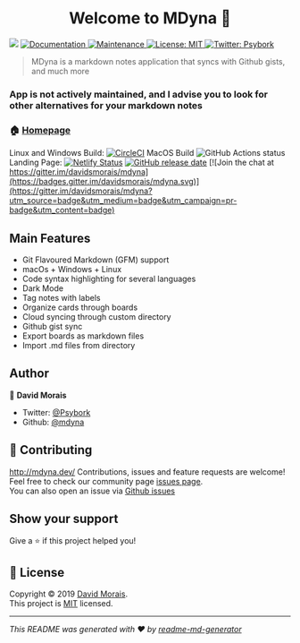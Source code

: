 <h1 align="center">Welcome to MDyna 👋</h1>
<p>
  <img src="https://img.shields.io/badge/version-0.7.15-blue.svg?cacheSeconds=2592000" />
  <a href="https://github.com/Mdyna/Mdyna-app#readme">
    <img alt="Documentation" src="https://img.shields.io/badge/documentation-yes-brightgreen.svg" target="_blank" />
  </a>
  <a href="https://github.com/Mdyna/Mdyna-app/graphs/commit-activity">
    <img alt="Maintenance" src="https://img.shields.io/badge/Maintained%3F-yes-green.svg" target="_blank" />
  </a>
  <a href="https://github.com/Mdyna/Mdyna-app/blob/master/LICENSE">
    <img alt="License: MIT" src="https://img.shields.io/badge/License-MIT-yellow.svg" target="_blank" />
  </a>
  <a href="https://twitter.com/Psybork">
    <img alt="Twitter: Psybork" src="https://img.shields.io/twitter/follow/Psybork.svg?style=social" target="_blank" />
  </a>
</p>

> MDyna is a markdown notes application that syncs with Github gists, and much more
### App is not actively maintained, and I advise you to look for other alternatives for your markdown notes

### 🏠 [Homepage](https://mdyna.dev)
Linux and Windows Build:
[![CircleCI](https://circleci.com/gh/mdyna/mdyna-app/tree/master.svg?style=svg)](https://circleci.com/gh/mdyna/mdyna-app/tree/master)
MacOS Build
![GitHub Actions status](https://github.com/mdyna/mdyna-app/workflows/macOS%20CD/badge.svg)
Landing Page:
[![Netlify Status](https://api.netlify.com/api/v1/badges/3c3367fc-b80c-4829-af8a-02fac5f9f979/deploy-status)](https://app.netlify.com/sites/mdyna/deploys)
[![GitHub release date](https://img.shields.io/github/release-date/mdyna/mdyna-app.svg)](https://github.com/mdyna/mdyna-app/releases) [![Join the chat at https://gitter.im/davidsmorais/mdyna](https://badges.gitter.im/davidsmorais/mdyna.svg)](https://gitter.im/davidsmorais/mdyna?utm_source=badge&utm_medium=badge&utm_campaign=pr-badge&utm_content=badge)

## Main Features

- Git Flavoured Markdown (GFM) support
- macOs + Windows + Linux
- Code syntax highlighting for several languages
- Dark Mode
- Tag notes with labels
- Organize cards through boards
- Cloud syncing through custom directory
- Github gist sync
- Export boards as markdown files
- Import .md files from directory

## Author

👤 **David Morais**

* Twitter: [@Psybork](https://twitter.com/Psybork)
* Github: [@mdyna](https://github.com/mdyna)

## 🤝 Contributing
http://mdyna.dev/
Contributions, issues and feature requests are welcome!<br />
Feel free to check our community page [issues page](https://spectrum.chat/mdyna/bugs?tab=posts).<br/>
You can also open an issue via [Github issues](https://github.com/mdyna/mdyna-app/issues)

## Show your support

Give a ⭐️ if this project helped you!

## 📝 License

Copyright © 2019 [David Morais](https://github.com/mdyna).<br />
This project is [MIT](https://github.com/Mdyna/Mdyna-app/blob/master/LICENSE) licensed.

***
_This README was generated with ❤️ by [readme-md-generator](https://github.com/kefranabg/readme-md-generator)_

